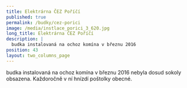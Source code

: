 ```yaml
---
title: Elektrárna ČEZ Poříčí
published: true
permalink: /budky/cez-porici
image: /media/instlace_porici_3_620.jpg
long_title: Elektrárna ČEZ Poříčí
description: |
  budka instalovaná na ochoz komína v březnu 2016 
position: 43
layout: two_columns_page
---
```

budka instalovaná na ochoz komína v březnu 2016 nebyla dosud sokoly obsazena. Každoročně v ní hnízdí poštolky obecné.
